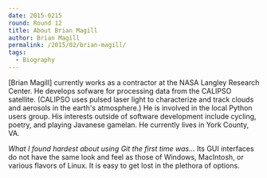 ```yaml
---
date: 2015-0215
round: Round 12
title: About Brian Magill
author: Brian Magill
permalink: /2015/02/brian-magill/
tags:
  - Biography
---
```

[Brian Magill] currently works as a contractor at the NASA Langley Research Center.  He develops sofware for processing data from the CALIPSO satellite.  (CALIPSO uses pulsed laser light to characterize and track clouds and aerosols in the earth's atmosphere.)  He is involved in the local Python users group.  His interests outside of software development include cycling, poetry, and playing Javanese gamelan.  He currently lives in York County, VA.

*What I found hardest about using Git the first time was...*
Its GUI interfaces do not have the same look and feel as those of Windows, MacIntosh, or various flavors of Linux.  It is easy to get lost in the plethora of options.
